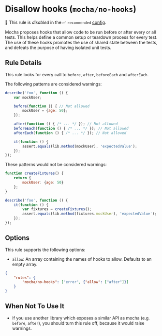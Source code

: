 # Disallow hooks (`mocha/no-hooks`)

🚫 This rule is _disabled_ in the ✅ `recommended` [config](https://github.com/lo1tuma/eslint-plugin-mocha#configs).

<!-- end auto-generated rule header -->

Mocha proposes hooks that allow code to be run before or after every or all tests. This helps define a common setup or teardown process for every test. The use of these hooks promotes the use of shared state between the tests, and defeats the purpose of having isolated unit tests.

## Rule Details

This rule looks for every call to `before`, `after`, `beforeEach` and `afterEach`.

The following patterns are considered warnings:

```js
describe('foo', function () {
    var mockUser;

    before(function () { // Not allowed
        mockUser = {age: 50};
    });

    after(function () { /* ... */ }); // Not allowed
    beforeEach(function () { /* ... */ }); // Not allowed
    afterEach(function () { /* ... */ }); // Not allowed

    it(function () {
        assert.equals(lib.method(mockUser), 'expectedValue');
    });
});
```

These patterns would not be considered warnings:

```js
function createFixtures() {
    return {
        mockUser: {age: 50}
    };
}

describe('foo', function () {
    it(function () {
        var fixtures = createFixtures();
        assert.equals(lib.method(fixtures.mockUser), 'expectedValue');
    });
});
```

## Options

This rule supports the following options:

* `allow`: An array containing the names of hooks to allow. Defaults to an empty array.

```json
{
    "rules": {
        "mocha/no-hooks": ["error", {"allow": ["after"]}]
    }
}
```

## When Not To Use It

* If you use another library which exposes a similar API as mocha (e.g. `before`, `after`), you should turn this rule off, because it would raise warnings.
